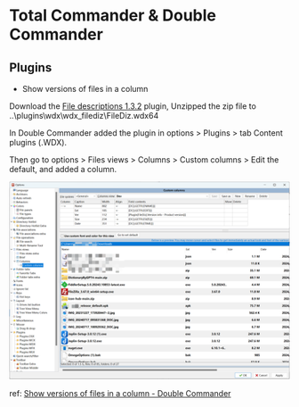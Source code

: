 # Total Commander & Double Commander

## Plugins

- Show versions of files in a column

Download the [File descriptions 1.3.2](https://totalcmd.net/plugring/FileDiz.html) plugin, Unzipped the zip file to ..\plugins\wdx\wdx_filediz\FileDiz.wdx64

In Double Commander added the plugin in options > Plugins > tab Content plugins (.WDX).

Then go to options > Files views > Columns > Custom columns > Edit the default, and added a column.

![double commander custom columns show file version](double_commander_custom_columns_show_file_version.png)

ref: [Show versions of files in a column - Double Commander](https://doublecmd.h1n.ru/viewtopic.php?t=2575)
